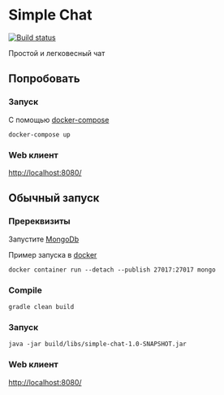 # Simple Chat

[![Build status](https://github.com/ai-lenok/simple-chat/actions/workflows/build.yml/badge.svg?branch=master)](https://github.com/ai-lenok/simple-chat/actions/workflows/build.yml)

Простой и легковесный чат

## Попробовать
### Запуск
С помощью [docker-compose](https://docs.docker.com/compose/install/)
```shell
docker-compose up
```
### Web клиент
[http://localhost:8080/](http://localhost:8080/)

## Обычный запуск
### Пререквизиты
Запустите [MongoDb](https://www.mongodb.com)

Пример запуска в [docker](https://www.docker.com/get-started)
```shell
docker container run --detach --publish 27017:27017 mongo
```

### Compile

```shell
gradle clean build
```

### Запуск

```shell
java -jar build/libs/simple-chat-1.0-SNAPSHOT.jar
```

### Web клиент
[http://localhost:8080/](http://localhost:8080/)